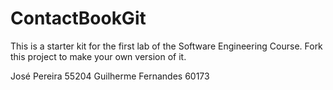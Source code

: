 # ContactBookGit
This is a starter kit for the first lab of the Software Engineering Course.
Fork this project to make your own version of it.

José Pereira 55204
Guilherme Fernandes 60173
